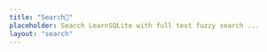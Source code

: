 ```yaml
---
title: "Search🔎"
placeholder: Search LearnSQLite with full text fuzzy search ...
layout: "search"
---
```

